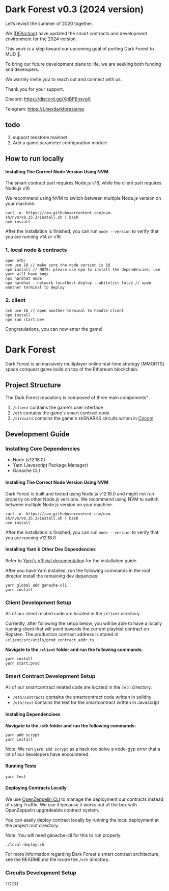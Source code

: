 

# Dark Forest v0.3 (2024 version)

Let’s revisit the summer of 2020 together.

We ([DFArchon](https://x.com/DFArchon)) have updated the smart contracts and development environment for the 2024 version.

This work is a step toward our upcoming goal of porting Dark Forest to MUD 🦑.

To bring our future development plans to life, we are seeking both funding and developers.

We warmly invite you to reach out and connect with us.

Thank you for your support.

Discord: https://discord.gg/XpBPEnsvgX

Telegram: https://t.me/darkforestares


## todo

1. support redstone mainnet 
2. Add a game parameter configuration module



## How to run locally



#### Installing The Correct Node Version Using NVM

The smart contract part requires Node.js v18, while the client part requires Node.js v16

We recommend using NVM to switch between multiple Node.js version on your machine.

```
curl -o- https://raw.githubusercontent.com/nvm-sh/nvm/v0.35.3/install.sh | bash
nvm install
```

After the installation is finished, you can run `node --version` to verify that you are running v14 or v16



### 1. local node & contracts

```
open eth/ 
nvm use 18 // make sure the node version is 18
npm install // NOTE: please use npm to install the dependencies, use yarn will have bugs
npx hardhat node 
npx hardhat --network localhost deploy --whitelist false // open another terminal to deploy
```

### 2. client 

```
nvm use 16 // open another terminal to handle client 
npm install 
npm run start:dev 
```

Congratulations, you can now enter the game!  





# Dark Forest

Dark Forest is an massively multiplayer online real-time strategy (MMORTS) space conquest game build on top of the Ethereum blockchain.

## Project Structure

The Dark Forest repository is composed of three main components"

1. `/client` contains the game's user interface
2. `/eth` contains the game's smart contract code
3. `/circuits` contains the game's zkSNARKS circuits writen in [Circom](https://github.com/iden3/circom)

## Development Guide

### Installing Core Dependencies

-   Node (v12.18.0)
-   Yarn (Javascript Package Manager)
-   Ganache CLI

#### Installing The Correct Node Version Using NVM

Dark Forest is built and tested using Node.js v12.18.0 and might not run properly on other Node.js versions. We recommend using NVM to switch between multiple Node.js version on your machine.

```
curl -o- https://raw.githubusercontent.com/nvm-sh/nvm/v0.35.3/install.sh | bash
nvm install
```

After the installation is finished, you can run `node --version` to verify that you are running v12.18.0

#### Installing Yarn & Other Dev Dependencies

Refer to [Yarn's official documentation](https://classic.yarnpkg.com/en/docs/install) for the installation guide.

After you have Yarn installed, run the following commands in the root director install the remaining dev depencies:

```
yarn global add ganache-cli
yarn install
```

### Client Development Setup

All of our client related code are located in the `/client` directory.

Currently, after following the setup below, you will be able to have a locally running client that will point towards the current playtest contract on Ropsten. The production contract address is stored in `/client/src/utils/prod_contract_addr.ts`.

**Navigate to the `/client` folder and run the following commands:**

```
yarn install
yarn start:prod
```

### Smart Contract Development Setup

All of our smartcontract related code are located in the `/eth` directory.

-   `/eth/contracts` contains the smartcontract code written in solidity
-   `/eth/test` contains the test for the smartcontract written in Javascript

#### Installing Dependenciees

**Navigate to the `/eth` folder and run the following commands:**

```
yarn add scrypt
yarn install
```

Note: We run `yarn add scrypt` as a hack too solve a node-gyp error that a lot of our developers have encountered.

#### Running Tests

```
yarn test
```

#### Deploying Contracts Locally

We use [OpenZeppelin CLI](https://docs.openzeppelin.com/cli/2.8/) to manage the deployment our contracts instead of using Truffle. We use it because it works out of the box with OpenZeppelin upgradeable contract system.

You can easily deploy contract locally by running the local deployment at the project root directory:

Note: You will need ganache-cli for this to run properly.

```
./local-deploy.sh
```

For more information regarding Dark Forest's smart contract architecture, see the README.md file inside the `/eth` directory.

### Circuits Development Setup

TODO
